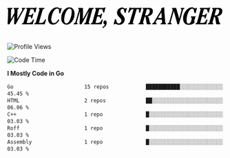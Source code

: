 <div>
  <picture>
    <source media="(prefers-color-scheme: dark)" srcset="./headers/welcome_white.png">
    <img alt="WELCOME, STRANGER" src="./headers/welcome.png" width="500">
  </picture>
</div>

<br>

![Profile Views](https://komarev.com/ghpvc/?username=darleet&color=blue)

<!--START_SECTION:waka-->
![Code Time](http://img.shields.io/badge/Code%20Time-748%20hrs%2019%20mins-blue)

**I Mostly Code in Go** 

```text
Go                       15 repos            ███████████░░░░░░░░░░░░░░   45.45 % 
HTML                     2 repos             ██░░░░░░░░░░░░░░░░░░░░░░░   06.06 % 
C++                      1 repo              █░░░░░░░░░░░░░░░░░░░░░░░░   03.03 % 
Roff                     1 repo              █░░░░░░░░░░░░░░░░░░░░░░░░   03.03 % 
Assembly                 1 repo              █░░░░░░░░░░░░░░░░░░░░░░░░   03.03 % 
```




<!--END_SECTION:waka-->
